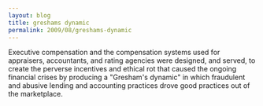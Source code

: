 ```yaml
---
layout: blog
title: greshams dynamic
permalink: 2009/08/greshams-dynamic
---
```


<p>Executive compensation and the compensation systems used for appraisers, accountants, and rating agencies were designed, and served, to create the perverse incentives and ethical rot that caused the ongoing financial crises by producing a "Gresham's dynamic" in which fraudulent and abusive lending and accounting practices drove good practices out of the marketplace.</p>
